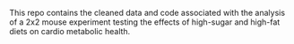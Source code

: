 This repo contains the cleaned data and code associated with the analysis of a 2x2 mouse experiment testing the effects of high-sugar and high-fat diets on cardio metabolic health.
